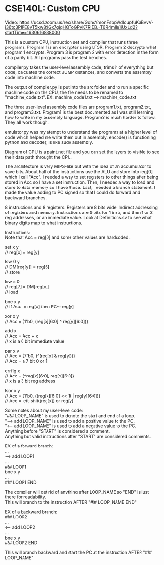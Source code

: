 # CSE140L: Custom CPU

Video: https://ucsd.zoom.us/rec/share/GqhcYmonFsbpWdIcupfuKaBvvV-i36tc3PIPE8vT5kw89Gx7gjqHQToGPyK7RlDB.-T6R4mlIe1iUxLd2?startTime=1630616838000

This is a custom CPU, instruction set and compiler that runs three programs. Program 1 is an encrypter using LFSR. Program 2 decrypts what program 1 encrypts. Program 3 is program 2 with error detection in the form of a parity bit. All programs pass the test benches. 

compiler.py takes the user-level assembly code, trims it of everything but code, calcuates the correct JUMP distances, and converts the assembly code into machine code.

The output of compiler.py is put into the src folder and to run a specific machine code on the CPU, the file needs to be renamed to "machine_code.txt".
EX: machine_code1.txt --> machine_code.txt

The three user-level assembly code files are program1.txt, program2.txt, and program3.txt. Program1 is the best documented as I was still learning how to write in my assembly language. Program3 is much harder to follow. They all work though.

emulator.py was my atempt to understand the programs at a higher level of code which helped me write them out in assembly. encode() is functioning python and decode() is like sudo assembly.

Diagram of CPU is a paint.net file and you can set the layers to visible to see their data path throught the CPU.

The architecture is very MIPS-like but with the idea of an accumulator to save bits.
About half of the instructions use the ALU and store into reg[0] which I call "Acc".
I needed a way to set registers to other things after being stored in Acc so I have a set instruction.
Then, I needed a way to load and store to data memory so I have those.
Last, I needed a branch statement. I made the value adding to PC signed so that I could do forward and backward branches.

8 instructions and 8 registers.
Registers are 8 bits wide.
Indirect addressing of registers and memory.
Instructions are 9 bits for 1 instr, and then 1 or 2 reg addresses, or an immediate value.
Look at Definitions.sv to see what binary digits map to what instructions.

Instructions:  
Note that Acc = reg[0] and some other values are hardcoded.

set x y  
// reg[x] = reg[y]  

lsw 0 y  
// DM[reg[y]] = reg[6]  
// store  

lsw x 0  
// reg[7] = DM[reg[x]]  
// load  

bne x y  
// if Acc != reg[x] then PC-=reg[y]  

xor x y  
// Acc = {1'b0, (reg[x][6:0] ^ reg[y][6:0])}  

add x  
// Acc = Acc + x  
// x is a 6 bit immediate value  

par x y  
// Acc = {7'b0, (^(reg[x] & reg[y]))}  
// Acc = a 7 bit 0 or 1  

errflg x  
// Acc = {^reg[x][6:0], reg[x][6:0]}  
// x is a 3 bit reg address  

lsor x y  
// Acc = {1'b0, ((reg[x][6:0] << 1) | reg[y][6:0])}  
// Acc = left-shift(reg[x]) or reg[y]  

Some notes about my user-level code:  
	"#!# LOOP_NAME" is used to denote the start and end of a loop.  
	"--> add LOOP_NAME" is used to add a positive value to the PC.  
	"<-- add LOOP_NAME" is used to add a negative value to the PC.  
	Anything before "START" is considered a comment.  
	Anything but valid instructions after "START" are considered comments.  
		
EX of a forward branch:  
	...  
	--> add LOOP1  
	...  
	#!# LOOP1  
	bne x y  
	...  
	#!# LOOP1 END  
				
The compiler will get rid of anything after LOOP_NAME so "END" is just there for readability.  
This will branch to the instruction AFTER "#!# LOOP_NAME END"  
				
EX of a backward branch:  
	#!# LOOP2  
	...  
	<-- add LOOP2  
	...  
	bne x y  
	#!# LOOP2 END  
				
This will branch backward and start the PC at the instruction AFTER "#!# LOOP_NAME"  
			
				
		

